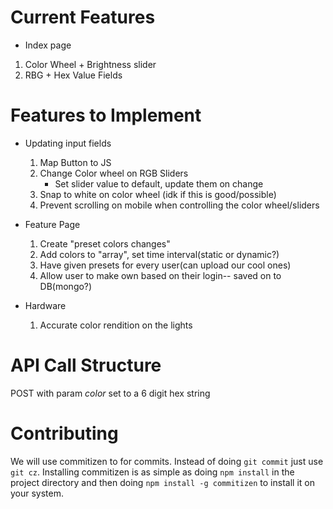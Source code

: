 # Current Features
- Index page
1. Color Wheel + Brightness slider
2. RBG + Hex Value Fields

# Features to Implement
- Updating input fields
    1. Map Button to JS
    2. Change Color wheel on RGB Sliders
        - Set slider value to default, update them on change
    3. Snap to white on color wheel (idk if this is good/possible)
    4. Prevent scrolling on mobile when controlling the color wheel/sliders

- Feature Page
    1. Create "preset colors changes"
    2. Add colors to "array", set time interval(static or dynamic?)
    3. Have given presets for every user(can upload our cool ones)
    4. Allow user to make own based on their login-- saved on to DB(mongo?)
    
- Hardware
    1. Accurate color rendition on the lights

# API Call Structure
POST with param *color* set to a 6 digit hex string

# Contributing
We will use commitizen to for commits. Instead of doing `git commit` just use `git cz`. 
Installing commitizen is as simple as doing `npm install` in the project directory and then doing `npm install -g commitizen` to install it on your system.